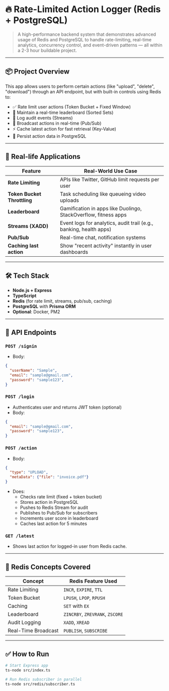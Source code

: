 # 🔥 Rate-Limited Action Logger (Redis + PostgreSQL)

> A high-performance backend system that demonstrates advanced usage of Redis and PostgreSQL to handle rate-limiting, real-time analytics, concurrency control, and event-driven patterns — all within a 2-3 hour buildable project.

---

## 📦 Project Overview

This app allows users to perform certain actions (like "upload", "delete", "download") through an API endpoint, but with built-in controls using Redis to:
- ✅ Rate limit user actions (Token Bucket + Fixed Window)
- 🚀 Maintain a real-time leaderboard (Sorted Sets)
- 🧠 Log audit events (Streams)
- 📣 Broadcast actions in real-time (Pub/Sub)
- ⚡ Cache latest action for fast retrieval (Key-Value)
- 🧩 Persist action data in PostgreSQL

---

## 🧠 Real-life Applications

| Feature                      | Real-World Use Case                                                |
|-----------------------------|---------------------------------------------------------------------|
| **Rate Limiting**           | APIs like Twitter, GitHub limit requests per user                  |
| **Token Bucket Throttling** | Task scheduling like queueing video uploads                        |
| **Leaderboard**             | Gamification in apps like Duolingo, StackOverflow, fitness apps    |
| **Streams (XADD)**          | Event logs for analytics, audit trail (e.g., banking, health apps) |
| **Pub/Sub**                 | Real-time chat, notification systems                               |
| **Caching last action**     | Show "recent activity" instantly in user dashboards                |

---

## 🛠 Tech Stack

- **Node.js + Express**
- **TypeScript**
- **Redis** (for rate limit, streams, pub/sub, caching)
- **PostgreSQL** with **Prisma ORM**
- **Optional**: Docker, PM2

---

## 🧪 API Endpoints

### `POST /signin`
- Body: 
```json
{
  "userName": "Sample",
  "email": "sample@gmail.com",
  "password": "sample123",
}
```

### `POST /login`
- Authenticates user and returns JWT token (optional)
- Body: 
```json
{
  "email": "sample@gmail.com",
  "password": "sample123",
}
```

### `POST /action`
- Body: 
```json
{
  "type": "UPLOAD",
  "metaData": {"file": "invoice.pdf"}
}
```
- Does:
  - Checks rate limit (fixed + token bucket)
  - Stores action in PostgreSQL
  - Pushes to Redis Stream for audit
  - Publishes to Pub/Sub for subscribers
  - Increments user score in leaderboard
  - Caches last action for 5 minutes


### `GET /latest`
- Shows last action for logged-in user from Redis cache.

---

## 🧵 Redis Concepts Covered

| Concept             | Redis Feature Used           |
|---------------------|------------------------------|
| Rate Limiting       | `INCR`, `EXPIRE`, `TTL`      |
| Token Bucket        | `LPUSH`, `LPOP`, `RPUSH`     |
| Caching             | `SET` with `EX`              |
| Leaderboard         | `ZINCRBY`, `ZREVRANK`, `ZSCORE` |
| Audit Logging       | `XADD`, `XREAD`              |
| Real-Time Broadcast | `PUBLISH`, `SUBSCRIBE`       |

---

## ✅ How to Run

```bash
# Start Express app
ts-node src/index.ts

# Run Redis subscriber in parallel
ts-node src/redis/subscriber.ts
```

